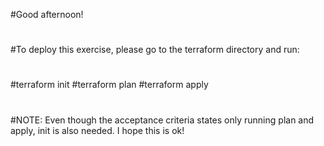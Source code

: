 #Good afternoon!
#
#To deploy this exercise, please go to the terraform directory and run:
#
#terraform init
#terraform plan
#terraform apply
#
#NOTE: Even though the acceptance criteria states only running plan and apply, init is also needed. I hope this is ok!
